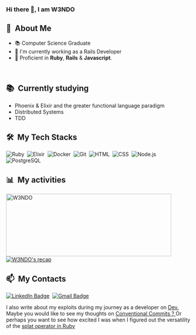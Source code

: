 ### Hi there 👋, I am W3NDO


<div>

  ## 🧭 &nbsp;About Me

  - 📚 Computer Science Graduate
  - 🔭 I'm currently working as a Rails Developer
  - 🌱  Proficient in **Ruby**, **Rails** & **Javascript**.


  <br>
  
</div>

<div>

  ## 📚 &nbsp;Currently studying

  - Phoenix & Elixir and the greater functional language paradigm
  - Distributed Systems
  - TDD
  
</div>


<div>

  ## 🛠️ &nbsp;My Tech Stacks
  
  ![Ruby](https://img.shields.io/badge/-Ruby-055E09?style=flat&logo=ruby)&nbsp;
  ![Elixir](https://img.shields.io/badge/-Elixir-055E09?style=flat&logo=elixir)&nbsp;
  ![Docker](https://img.shields.io/badge/-Docker-055E09?style=flat&logo=docker)&nbsp;
  ![Git](https://img.shields.io/badge/-Git-055E09?style=flat&logo=git)&nbsp;
  ![HTML](https://img.shields.io/badge/-HTML-055E09?style=flat&logo=HTML5)&nbsp;
  ![CSS](https://img.shields.io/badge/-CSS-055E09?style=flat&logo=CSS3&logoColor=1572B6)&nbsp;
  ![Node.js](https://img.shields.io/badge/-Node.js-055E09?style=flat&logo=node.js)&nbsp;
  ![PostgreSQL](https://img.shields.io/badge/-PostgreSQL-055E09?style=flat&logo=postgresql)&nbsp;
  
</div>


<div>

  ## 📊 &nbsp;My activities
  <a href="https://github.com/W3NDO">
    <img width=450 height=170 align="center" alt="W3NDO" src="https://github-readme-stats.vercel.app/api?username=W3NDO&theme=dark&show_icons=true" />
  </a>
  <a href="https://github.com/W3NDO">
    <img align="center" alt="W3NDO's recap" src="https://github-readme-stats.vercel.app/api/top-langs/?username=W3NDO&theme=dark&layout=compact&bg_color=0D1117&hide_border=true&count_private=true" />
  </a>
</div>

<div>

  ## 📫 &nbsp;My Contacts

  [![LinkedIn Badge](https://img.shields.io/badge/-LinkedIn-blue?style=flat-square&logo=Linkedin&logoColor=white&link=https://www.linkedin.com/in/patrick-wendo-bb0547171/)](https://www.linkedin.com/in/patrick-wendo-bb0547171/)&nbsp;
  [![Gmail Badge](https://img.shields.io/badge/-Gmail-red?style=flat-square&logo=Gmail&logoColor=white)](mailto:wendonyang+github@gmail.com)&nbsp;

</div>

<div>
 I also write about my exploits during my journey as a developer on <a href="https://dev.to/w3ndo" target="_blank"> Dev. </a> Maybe you would like to see my thoughts on <a href="https://dev.to/w3ndo/why-i-enjoy-conventional-commits-5d5d" target="blank"> Conventional Commits ? <a> Or perhaps you want to see how excited I was when I figured out the versatility of the <a href="https://dev.to/w3ndo/today-i-learned-about-the-splat-operator-in-ruby-376g" target="blank"> splat operator in Ruby </a>
</div>

